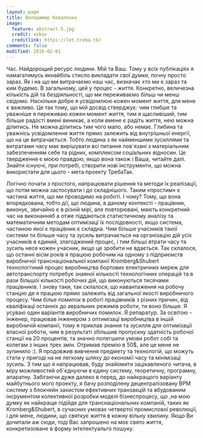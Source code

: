 ```yaml
---
layout: page
title: Володимир Коваленко
image:
  feature: abstract-5.jpg
  credit: vokov
  creditlink: https://let.treba.tk/
comments: false
modified: 2016-02-01
---
```


Час. Найдорощий ресурс людини. Мій та Ваш. Тому у всіх публікаціях я намагатимусь якнайбіль стисло викладати свої думки, почну просто зараз. Як і на що ми витрачаємо наш час, визначає хто ми є зараз та ким будемо. В загальному, цей у процес - життя. Конкретно, величезна кількість дій та бездіяльності, що ми переживаємо більш чи менш свідомо. Наскільки добре я усвідомлюю кожен момент життя, для мене є важливо. Це так тому, що мій досвід стверджує: чим глибше та уважніше я переживаю кожен момент життя, тим я щасливіший, тим більше радості вмені виникає, а коли вмене є радіть життя, нею можна ділитись. Не можна ділитись тим чого мало, або немає. Глибина та уважнісь усвідомлення життя прямо залежить від внутрішньої енергії, що на це витрачається. Тобто людина з як найменшими зусиллями та витратами часу має вирішувати всі питання пов´язані з матеріальним забезпеченням себе та рідних,  комплексом соціальних відносин. Це твердження є моєю правдою, якщо вона також і Ваша, читайте далі. Знайти існуючі, при потребі, створити нові інструменти, що можна використати для цього - мета проекту ТребаТак.

Логічно почати з простого, напрацювати рішення та методи їх реалізації, що потім можна застосувати і до складнішого. Таким «простим» є частина життя, що ми проводимо на роботі. І чому? Тому, що вона впорядкована, тобто дії, що людина, в даному контексті - працівник, виконує, звичайно є в різній мірі, але повторювані, мають конкретний час на виконанняб а отже піддаються статистичному аналізу та математичним методам оптимізацї їх послідовності, якщо  система, частиною якої є працівник є складна. Чим більше учасників такої системи ти більше часу та зусиль витрачається на організацію дій усіх учасників в єдиний, злагоджений процес, і тим більші втрати часу та зусиль несе кожен учасник, якщо це зробити не вдається.
Так склалося, що останні вісім років я працюю робочим на одному з підприємств виробничої транснаціональної компанії Kromberg&Shubert технологічний процес виробництва бортових електричних мереж для автотранспорту потребує знаяної кількості технологічних операцій та в рази більшої кількості робочих дій, що виконуються тисячами працівників. І знову таки, так склалося, що навантаження на робочу станцію де я працюю прямо залежить від загальної якості виробничого процесу. Чим білье помилок в роботі працівників з різних причин, від кваліфікацї останніх до авральних режимів роботи, ти воно більше. Я усуваю один варіантів виробничих помилок. Я репаратур. За освітою - інженер,  працював інженером з оптимізацї виробництва в іншій виробничій компанії, тому я приклав знання та зусилля для оптимізації власної роботи, чим в результаті збільшив пропускну здатність робочої станції на 20 процентів, та значно полегшити умови робот собі та колегам з інших трех змін. Отримав премію в 50$, але це мене не зупинило :). Я продовжив вивчення предмету та технологій, що можуть стати у пригоді на не легкому шляху до економії часу та мінімізацї зусиль. З тим що я напрацював, буду знайомити зацікавленого читача, в міру можливостей об´єднуючи в єдину систему, теоретичну, програмну, апаратну. Забігаючи дуже далеко в перед, до найкращого варіанту майбутнього мого проекту, я бачу розподілену децентралізовану BPM систему з блокчейн захистом  ефективних транзакцій та вбудованим інсрументом колективної розробки моделі бізнеспроцесу, що ,на мою думку як найкраще підійде для транснаціональних компаній, таких як Kromberg&Shubert, в сучасних умовах четвертої промислової революції, і для мене, людини, що святкує життя в кожну вільну хвилину. Якщо Ви дочитали аж сюди, тоді Вас запрошено на моє свято життя, конкретизоване в форму інтелектуальго пошуку.